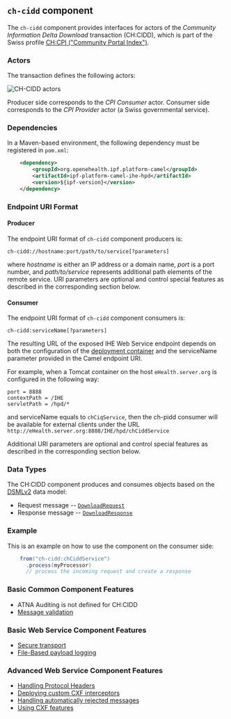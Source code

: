 
## `ch-cidd` component

The `ch-cidd` component provides interfaces for actors of the *Community Information Delta Download* transaction (CH:CIDD),
which is part of the Swiss profile [CH:CPI ("Community Portal Index")](https://www.e-health-suisse.ch/fileadmin/user_upload/Dokumente/2018/E/180712_Entwurf_EPDV-EDI_E2A5_CPI_V0.94_e.pdf).

### Actors

The transaction defines the following actors:

![CH-CIDD actors](images/ch-cidd.png)

Producer side corresponds to the *CPI Consumer* actor.
Consumer side corresponds to the *CPI Provider* actor (a Swiss governmental service).

### Dependencies

In a Maven-based environment, the following dependency must be registered in `pom.xml`:

```xml
    <dependency>
        <groupId>org.openehealth.ipf.platform-camel</groupId>
        <artifactId>ipf-platform-camel-ihe-hpd</artifactId>
        <version>${ipf-version}</version>
    </dependency>
```

### Endpoint URI Format

#### Producer

The endpoint URI format of `ch-cidd` component producers is:

```
ch-cidd://hostname:port/path/to/service[?parameters]
```

where *hostname* is either an IP address or a domain name, *port* is a port number, and *path/to/service*
represents additional path elements of the remote service.
URI parameters are optional and control special features as described in the corresponding section below.

#### Consumer

The endpoint URI format of `ch-cidd` component consumers is:

```
ch-cidd:serviceName[?parameters]
```

The resulting URL of the exposed IHE Web Service endpoint depends on both the configuration of the [deployment container]
and the serviceName parameter provided in the Camel endpoint URI.

For example, when a Tomcat container on the host `eHealth.server.org` is configured in the following way:

```
port = 8888
contextPath = /IHE
servletPath = /hpd/*
```

and serviceName equals to `chCiqService`, then the ch-pidd consumer will be available for external clients under the URL
`http://eHealth.server.org:8888/IHE/hpd/chCiddService`

Additional URI parameters are optional and control special features as described in the corresponding section below.

### Data Types

The CH:CIDD component produces and consumes objects based on the [DSMLv2](https://www.oasis-open.org/standards#dsmlv2) data model:

* Request message -- [`DownloadRequest`](../apidocs/org/openehealth/ipf/commons/ihe/hpd/stub/chcidd/DownloadRequest.html)
* Response message -- [`DownloadResponse`](../apidocs/org/openehealth/ipf/commons/ihe/hpd/stub/chcidd/DownloadResponse.html)

### Example

This is an example on how to use the component on the consumer side:

```java
    from("ch-cidd:chCiddService")
      .process(myProcessor)
      // process the incoming request and create a response
```


### Basic Common Component Features

* ATNA Auditing is not defined for CH:CIDD
* [Message validation]

### Basic Web Service Component Features

* [Secure transport]
* [File-Based payload logging]

### Advanced Web Service Component Features

* [Handling Protocol Headers]
* [Deploying custom CXF interceptors]
* [Handling automatically rejected messages]
* [Using CXF features]



[Message validation]: ../ipf-platform-camel-ihe/messageValidation.html

[deployment container]: ../ipf-platform-camel-ihe-ws/deployment.html
[Secure Transport]: ../ipf-platform-camel-ihe-ws/secureTransport.html
[File-Based payload logging]: ../ipf-platform-camel-ihe-ws/payloadLogging.html

[Handling Protocol Headers]: ../ipf-platform-camel-ihe-ws/protocolHeaders.html
[Deploying custom CXF interceptors]: ../ipf-platform-camel-ihe-ws/customInterceptors.html
[Handling automatically rejected messages]: ../ipf-platform-camel-ihe-ws/handlingRejected.html
[Using CXF features]: ../ipf-platform-camel-ihe-ws/cxfFeatures.html




